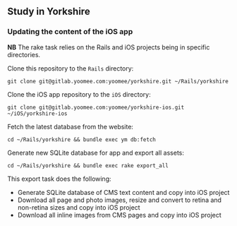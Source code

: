 ## Study in Yorkshire

### Updating the content of the iOS app

**NB** The rake task relies on the Rails and iOS projects being in specific directories.

Clone this repository to the `Rails` directory:
	
	git clone git@gitlab.yoomee.com:yoomee/yorkshire.git ~/Rails/yorkshire
	
Clone the iOS app repository to the `iOS` directory:

	git clone git@gitlab.yoomee.com:yoomee/yorkshire-ios.git ~/iOS/yorkshire-ios

Fetch the latest database from the website:
	
	cd ~/Rails/yorkshire && bundle exec ym db:fetch
	
Generate new SQLite database for app and export all assets:

	cd ~/Rails/yorkshire && bundle exec rake export_all
	
This export task does the following:

* Generate SQLite database of CMS text content and copy into iOS project
* Download all page and photo images, resize and convert to retina and non-retina sizes and copy into iOS project
* Download all inline images from CMS pages and copy into iOS project

